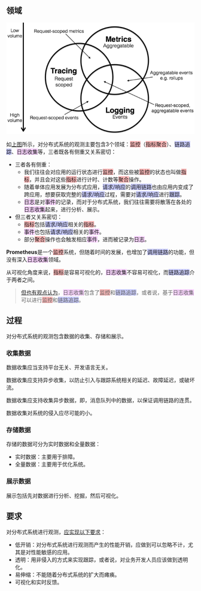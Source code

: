 ## 领域

![](../images/6/metrics-tracing-logging.png)

如[上图](http://peter.bourgon.org/blog/2017/02/21/metrics-tracing-and-logging.html)所示，对分布式系统的观测主要包含3个领域：<span style=background:#ffb8b8>监控</span>（<span style=background:#ffb8b8>指标聚合</span>）、<span style=background:#c9ccff>链路追踪</span>、<span style=background:#f8d2ff>日志收集</span>等，三者既各有侧重又关系密切：

- 三者各有侧重：
  - 我们往往会对应用的运行状态进行<span style=background:#ffb8b8>监控</span>，而这些被<span style=background:#ffb8b8>监控</span>的状态也叫做<span style=background:#ffb8b8>指标</span>，并且会对这些<span style=background:#ffb8b8>指标</span>进行计时、计数等<span style=background:#ffb8b8>聚合</span>操作。
  - 随着单体应用发展为分布式应用，<span style=background:#c9ccff>请求/响应</span>的<span style=background:#c9ccff>调用链路</span>也由应用内变成了跨应用，想要获取完整的<span style=background:#c9ccff>请求/响应</span>过程，需要对<span style=background:#c9ccff>请求/响应</span>进行<span style=background:#c9ccff>跟踪</span>。
  - <span style=background:#f8d2ff>日志</span>是对<span style=background:#f8d2ff>事件</span>的记录，而对于分布式系统，我们往往需要将散落在各处的<span style=background:#f8d2ff>日志收集</span>起来，进行分析、展示。
- 但三者又关系密切：
  - <span style=background:#ffb8b8>指标</span>包括<span style=background:#c9ccff>请求/响应</span>相关的<span style=background:#ffb8b8>指标</span>。
  - <span style=background:#f8d2ff>事件</span>也包括<span style=background:#c9ccff>请求/响应</span>相关的<span style=background:#f8d2ff>事件</span>。
  - 部分<span style=background:#ffb8b8>聚合</span>操作也会触发相应<span style=background:#f8d2ff>事件</span>，进而被记录为<span style=background:#f8d2ff>日志</span>。

**Prometheus**是一个<span style=background:#ffb8b8>监控</span>系统，但随着时间的发展，也增加了<span style=background:#c9ccff>调用链路</span>的功能，但没有深入<span style=background:#f8d2ff>日志收集</span>领域。

从可视化角度来说，<span style=background:#ffb8b8>指标</span>是容易可视化的，<span style=background:#f8d2ff>日志收集</span>不容易可视化，而<span style=background:#c9ccff>链路追踪</span>介于两者之间。

> [但也有观点认为](https://segmentfault.com/a/1190000039350115)，<span style=background:#f8d2ff>日志收集</span>包含了<span style=background:#ffb8b8>监控</span>和<span style=background:#c9ccff>链路追踪</span>，或者说，基于<span style=background:#f8d2ff>日志收集</span>可以进行<span style=background:#ffb8b8>监控</span>和<span style=background:#c9ccff>链路追踪</span>。



## 过程

对分布式系统的观测包含数据的收集、存储和展示。

### 收集数据

数据收集应当支持平台无关、开发语言无关。

数据收集应支持异步收集，以防止引入与跟踪系统相关的延迟、故障延迟，或破坏流。

数据收集应支持收集异步数据，即，消息队列中的数据，以保证调用链路的连贯。

数据收集对系统的侵入应尽可能的小。

### 存储数据

存储的数据可分为实时数据和全量数据：

- 实时数据：主要用于排障。
- 全量数据：主要用于优化系统。

### 展示数据

展示包括先对数据进行分析、挖掘，然后可视化。



## 要求

对分布式系统进行观测，[应实现以下要求](https://zhuanlan.zhihu.com/p/163806366)：

- 低开销：对分布式系统进行观测而产生的性能开销，应做到可以忽略不计，尤其是对性能敏感的应用。
- 透明：用非侵入的方式来实现跟踪，或者说，对业务开发人员应该做到透明化。
- 易伸缩：不能随着分布式系统的扩大而瘫痪。
- 可视化和实时反馈。

